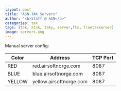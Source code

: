 ```yaml
---
layout: post
title: "ASN-TAK Servers"
author: "<b>Staff @ ASN</b>"
categories: tak
tags: [tak, atak, taky, server,fts, freetakserver]
image: servers.png
---
```


Manual server config:

|Color  | Address   	            |TCP Port |
|---	  |---	                    |---      |
|RED    |red.airsoftnorge.com   	| 8087    |
|BLUE   |blue.airsoftnorge.com   	| 8087    |
|YELLOW |yellow.airsoftnorge.com  | 8087    |

